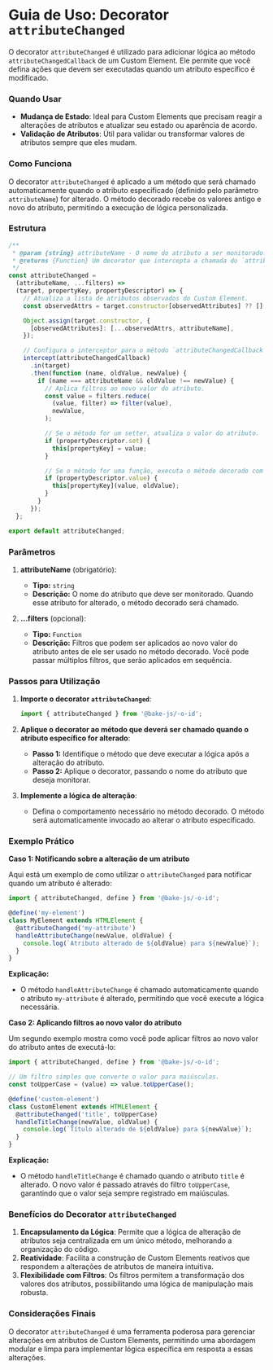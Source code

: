 # Guia de Uso: Decorator `attributeChanged`

O decorator `attributeChanged` é utilizado para adicionar lógica ao método `attributeChangedCallback` de um Custom Element. Ele permite que você defina ações que devem ser executadas quando um atributo específico é modificado.

### Quando Usar

- **Mudança de Estado**: Ideal para Custom Elements que precisam reagir a alterações de atributos e atualizar seu estado ou aparência de acordo.
- **Validação de Atributos**: Útil para validar ou transformar valores de atributos sempre que eles mudam.

### Como Funciona

O decorator `attributeChanged` é aplicado a um método que será chamado automaticamente quando o atributo especificado (definido pelo parâmetro `attributeName`) for alterado. O método decorado recebe os valores antigo e novo do atributo, permitindo a execução de lógica personalizada.

### Estrutura

```javascript
/**
 * @param {string} attributeName - O nome do atributo a ser monitorado.
 * @returns {Function} Um decorator que intercepta a chamada do `attributeChangedCallback`.
 */
const attributeChanged =
  (attributeName, ...filters) =>
  (target, propertyKey, propertyDescriptor) => {
    // Atualiza a lista de atributos observados do Custom Element.
    const observedAttrs = target.constructor[observedAttributes] ?? [];

    Object.assign(target.constructor, {
      [observedAttributes]: [...observedAttrs, attributeName],
    });

    // Configura o interceptor para o método `attributeChangedCallback`.
    intercept(attributeChangedCallback)
      .in(target)
      .then(function (name, oldValue, newValue) {
        if (name === attributeName && oldValue !== newValue) {
          // Aplica filtros ao novo valor do atributo.
          const value = filters.reduce(
            (value, filter) => filter(value),
            newValue,
          );

          // Se o método for um setter, atualiza o valor do atributo.
          if (propertyDescriptor.set) {
            this[propertyKey] = value;
          }

          // Se o método for uma função, executa o método decorado com os novos e antigos valores do atributo.
          if (propertyDescriptor.value) {
            this[propertyKey](value, oldValue);
          }
        }
      });
  };

export default attributeChanged;
```

### Parâmetros

1. **attributeName** (obrigatório):
   - **Tipo:** `string`
   - **Descrição:** O nome do atributo que deve ser monitorado. Quando esse atributo for alterado, o método decorado será chamado.

2. **...filters** (opcional):
   - **Tipo:** `Function`
   - **Descrição:** Filtros que podem ser aplicados ao novo valor do atributo antes de ele ser usado no método decorado. Você pode passar múltiplos filtros, que serão aplicados em sequência.

### Passos para Utilização

1. **Importe o decorator `attributeChanged`**:

   ```javascript
   import { attributeChanged } from '@bake-js/-o-id';
   ```

2. **Aplique o decorator ao método que deverá ser chamado quando o atributo específico for alterado**:

   - **Passo 1:** Identifique o método que deve executar a lógica após a alteração do atributo.
   - **Passo 2:** Aplique o decorator, passando o nome do atributo que deseja monitorar.

3. **Implemente a lógica de alteração**:

   - Defina o comportamento necessário no método decorado. O método será automaticamente invocado ao alterar o atributo especificado.

### Exemplo Prático

**Caso 1: Notificando sobre a alteração de um atributo**

Aqui está um exemplo de como utilizar o `attributeChanged` para notificar quando um atributo é alterado:

```javascript
import { attributeChanged, define } from '@bake-js/-o-id';

@define('my-element')
class MyElement extends HTMLElement {
  @attributeChanged('my-attribute')
  handleAttributeChange(newValue, oldValue) {
    console.log(`Atributo alterado de ${oldValue} para ${newValue}`);
  }
}
```

**Explicação:**
- O método `handleAttributeChange` é chamado automaticamente quando o atributo `my-attribute` é alterado, permitindo que você execute a lógica necessária.

**Caso 2: Aplicando filtros ao novo valor do atributo**

Um segundo exemplo mostra como você pode aplicar filtros ao novo valor do atributo antes de executá-lo:

```javascript
import { attributeChanged, define } from '@bake-js/-o-id';

// Um filtro simples que converte o valor para maiúsculas.
const toUpperCase = (value) => value.toUpperCase();

@define('custom-element')
class CustomElement extends HTMLElement {
  @attributeChanged('title', toUpperCase)
  handleTitleChange(newValue, oldValue) {
    console.log(`Título alterado de ${oldValue} para ${newValue}`);
  }
}
```

**Explicação:**
- O método `handleTitleChange` é chamado quando o atributo `title` é alterado. O novo valor é passado através do filtro `toUpperCase`, garantindo que o valor seja sempre registrado em maiúsculas.

### Benefícios do Decorator `attributeChanged`

1. **Encapsulamento da Lógica**: Permite que a lógica de alteração de atributos seja centralizada em um único método, melhorando a organização do código.
2. **Reatividade**: Facilita a construção de Custom Elements reativos que respondem a alterações de atributos de maneira intuitiva.
3. **Flexibilidade com Filtros**: Os filtros permitem a transformação dos valores dos atributos, possibilitando uma lógica de manipulação mais robusta.

### Considerações Finais

O decorator `attributeChanged` é uma ferramenta poderosa para gerenciar alterações em atributos de Custom Elements, permitindo uma abordagem modular e limpa para implementar lógica específica em resposta a essas alterações.
